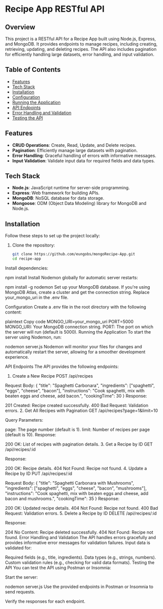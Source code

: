 # Recipe App RESTful API

## Overview

This project is a RESTful API for a Recipe App built using Node.js, Express, and MongoDB. It provides endpoints to manage recipes, including creating, retrieving, updating, and deleting recipes. The API also includes pagination for efficiently handling large datasets, error handling, and input validation.

## Table of Contents

- [Features](#features)
- [Tech Stack](#tech-stack)
- [Installation](#installation)
- [Configuration](#configuration)
- [Running the Application](#running-the-application)
- [API Endpoints](#api-endpoints)
- [Error Handling and Validation](#error-handling-and-validation)
- [Testing the API](#testing-the-api)

## Features

- **CRUD Operations**: Create, Read, Update, and Delete recipes.
- **Pagination**: Efficiently manage large datasets with pagination.
- **Error Handling**: Graceful handling of errors with informative messages.
- **Input Validation**: Validate input data for required fields and data types.

## Tech Stack

- **Node.js**: JavaScript runtime for server-side programming.
- **Express**: Web framework for building APIs.
- **MongoDB**: NoSQL database for data storage.
- **Mongoose**: ODM (Object Data Modeling) library for MongoDB and Node.js.

## Installation

Follow these steps to set up the project locally:

1. Clone the repository:

   ```bash
   git clone https://github.com/eungobs/mongoRecipe-App.git
   cd recipe-app
Install dependencies:


npm install
Install Nodemon globally for automatic server restarts:

npm install -g nodemon
Set up your MongoDB database. If you're using MongoDB Atlas, create a cluster and get the connection string. Replace your_mongo_uri in the .env file.

Configuration
Create a .env file in the root directory with the following content:

plaintext
Copy code
MONGO_URI=your_mongo_uri
PORT=5000
MONGO_URI: Your MongoDB connection string.
PORT: The port on which the server will run (default is 5000).
Running the Application
To start the server using Nodemon, run:

nodemon server.js
Nodemon will monitor your files for changes and automatically restart the server, allowing for a smoother development experience.

API Endpoints
The API provides the following endpoints:

1. Create a New Recipe
POST /api/recipes

Request Body:
{
  "title": "Spaghetti Carbonara",
  "ingredients": ["spaghetti", "eggs", "cheese", "bacon"],
  "instructions": "Cook spaghetti, mix with beaten eggs and cheese, add bacon.",
  "cookingTime": 30
}
Response:

201 Created: Recipe created successfully.
400 Bad Request: Validation errors.
2. Get All Recipes with Pagination
GET /api/recipes?page=1&limit=10

Query Parameters:

page: The page number (default is 1).
limit: Number of recipes per page (default is 10).
Response:

200 OK: List of recipes with pagination details.
3. Get a Recipe by ID
GET /api/recipes/:id

Response:

200 OK: Recipe details.
404 Not Found: Recipe not found.
4. Update a Recipe by ID
PUT /api/recipes/:id

Request Body:
{
  "title": "Spaghetti Carbonara with Mushrooms",
  "ingredients": ["spaghetti", "eggs", "cheese", "bacon", "mushrooms"],
  "instructions": "Cook spaghetti, mix with beaten eggs and cheese, add bacon and mushrooms.",
  "cookingTime": 35
}
Response:

200 OK: Updated recipe details.
404 Not Found: Recipe not found.
400 Bad Request: Validation errors.
5. Delete a Recipe by ID
DELETE /api/recipes/:id

Response:

204 No Content: Recipe deleted successfully.
404 Not Found: Recipe not found.
Error Handling and Validation
The API handles errors gracefully and provides informative error messages for validation failures. Input data is validated for:

Required fields (e.g., title, ingredients).
Data types (e.g., strings, numbers).
Custom validation rules (e.g., checking for valid data formats).
Testing the API
You can test the API using Postman or Insomnia:


Start the server:

nodemon server.js
Use the provided endpoints in Postman or Insomnia to send requests.

Verify the responses for each endpoint.
